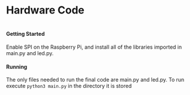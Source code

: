 # Hardware Code
#
#### Getting Started
Enable SPI on the Raspberry Pi, and install all of the libraries imported in main.py and led.py.

#### Running
The only files needed to run the final code are main.py and led.py. To run execute `python3 main.py` in the directory it is stored
